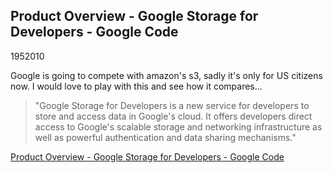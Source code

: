 <article><h2>Product Overview - Google Storage for Developers - Google Code</h2><time><span class="day">19</span><span class="month">5</span><span class="year">2010</span></time><p>Google is going to compete with amazon's s3, sadly it's only for US citizens now. I would love to play with this and see how it compares...</p><blockquote><p>"Google Storage for Developers is a new service for developers to store and access data in Google's cloud. It offers developers direct access to Google's scalable storage and networking infrastructure as well as powerful authentication and data sharing mechanisms."</p></blockquote><p><a href="http://code.google.com/apis/storage/docs/overview.html">Product Overview - Google Storage for Developers - Google Code</a></p></article>